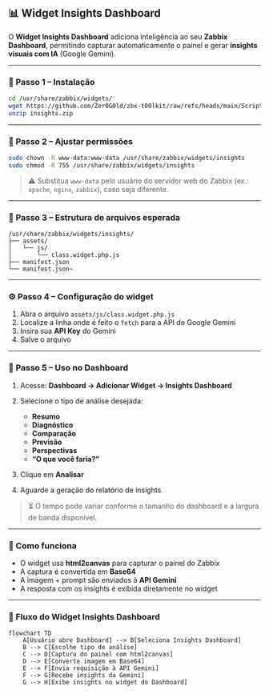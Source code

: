 ## 📊 Widget Insights Dashboard

O **Widget Insights Dashboard** adiciona inteligência ao seu **Zabbix Dashboard**, permitindo capturar automaticamente o painel e gerar **insights visuais com IA** (Google Gemini).  

---

### 🚀 Passo 1 – Instalação

```bash
cd /usr/share/zabbix/widgets/
wget https://github.com/Zer0G0ld/zbx-t00lkit/raw/refs/heads/main/Scripts/insights.zip
unzip insights.zip
````

---

### 🔧 Passo 2 – Ajustar permissões

```bash
sudo chown -R www-data:www-data /usr/share/zabbix/widgets/insights
sudo chmod -R 755 /usr/share/zabbix/widgets/insights
```

> ⚠️ Substitua `www-data` pelo usuário do servidor web do Zabbix (ex.: `apache`, `nginx`, `zabbix`), caso seja diferente.

---

### 📂 Passo 3 – Estrutura de arquivos esperada

```
/usr/share/zabbix/widgets/insights/
├── assets/
│   └── js/
│       └── class.widget.php.js
├── manifest.json
└── manifest.json~
```

---

### ⚙️ Passo 4 – Configuração do widget

1. Abra o arquivo `assets/js/class.widget.php.js`
2. Localize a linha onde é feito o `fetch` para a API do Google Gemini
3. Insira sua **API Key** do Gemini
4. Salve o arquivo

---

### 📌 Passo 5 – Uso no Dashboard

1. Acesse: **Dashboard → Adicionar Widget → Insights Dashboard**
2. Selecione o tipo de análise desejada:

   * **Resumo**
   * **Diagnóstico**
   * **Comparação**
   * **Previsão**
   * **Perspectivas**
   * **“O que você faria?”**
3. Clique em **Analisar**
4. Aguarde a geração do relatório de insights

> ⏳ O tempo pode variar conforme o tamanho do dashboard e a largura de banda disponível.

---

### 🧠 Como funciona

* O widget usa **html2canvas** para capturar o painel do Zabbix
* A captura é convertida em **Base64**
* A imagem + prompt são enviados à **API Gemini**
* A resposta com os insights é exibida diretamente no widget

---
### 🔄 Fluxo do Widget Insights Dashboard

```mermaid
flowchart TD
    A[Usuário abre Dashboard] --> B[Seleciona Insights Dashboard]
    B --> C[Escolhe tipo de análise]
    C --> D[Captura do painel com html2canvas]
    D --> E[Converte imagem em Base64]
    E --> F[Envia requisição à API Gemini]
    F --> G[Recebe insights da Gemini]
    G --> H[Exibe insights no widget do Dashboard]
````